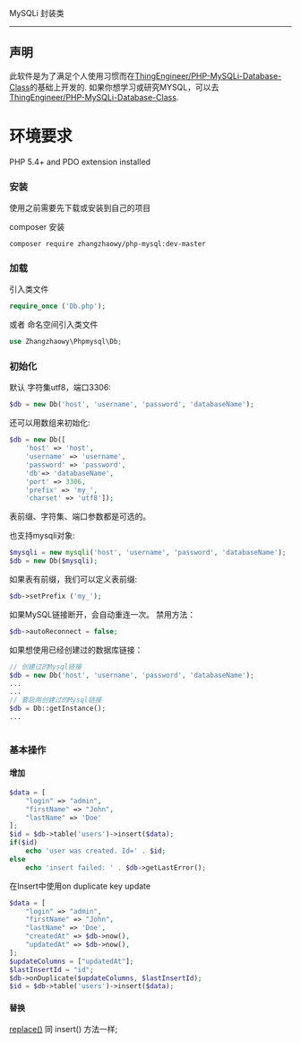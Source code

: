 MySQLi 封装类
<hr>

## 声明

此软件是为了满足个人使用习惯而在[ThingEngineer/PHP-MySQLi-Database-Class](https://github.com/ThingEngineer/PHP-MySQLi-Database-Class)的基础上开发的. 如果你想学习或研究MYSQL，可以去[ThingEngineer/PHP-MySQLi-Database-Class](https://github.com/ThingEngineer/PHP-MySQLi-Database-Class).

# 环境要求
PHP 5.4+ and PDO extension installed

### 安装
使用之前需要先下载或安装到自己的项目

composer 安装
```
composer require zhangzhaowy/php-mysql:dev-master
```

### 加载

引入类文件
```php
require_once ('Db.php');
```
或者
命名空间引入类文件
```php
use Zhangzhaowy\Phpmysql\Db;
```

### 初始化
默认 字符集utf8，端口3306:
```php
$db = new Db('host', 'username', 'password', 'databaseName');
```

还可以用数组来初始化:
```php
$db = new Db([
    'host' => 'host',
    'username' => 'username', 
    'password' => 'password',
    'db'=> 'databaseName',
    'port' => 3306,
    'prefix' => 'my_',
    'charset' => 'utf8']);
```
表前缀、字符集、端口参数都是可选的。

也支持mysqli对象:
```php
$mysqli = new mysqli('host', 'username', 'password', 'databaseName');
$db = new Db($mysqli);
```

如果表有前缀，我们可以定义表前缀:
```php
$db->setPrefix ('my_');
```

如果MySQL链接断开，会自动重连一次。
禁用方法：
```php
$db->autoReconnect = false;
```

如果想使用已经创建过的数据库链接：
```php
// 创建过的Mysql链接
$db = new Db('host', 'username', 'password', 'databaseName');
...
...
// 要启用创建过的Mysql链接
$db = Db::getInstance();
...
    
```

### 基本操作

#### 增加
```php
$data = [
    "login" => "admin",
    "firstName" => "John",
    "lastName" => 'Doe'
];
$id = $db->table('users')->insert($data);
if($id)
    echo 'user was created. Id=' . $id;
else
    echo 'insert failed: ' . $db->getLastError();
```

在Insert中使用on duplicate key update
```php
$data = [
    "login" => "admin",
    "firstName" => "John",
    "lastName" => 'Doe',
    "createdAt" => $db->now(),
    "updatedAt" => $db->now(),
];
$updateColumns = ["updatedAt"];
$lastInsertId = "id";
$db->onDuplicate($updateColumns, $lastInsertId);
$id = $db->table('users')->insert($data);
```

#### 替换
<a href='https://dev.mysql.com/doc/refman/5.0/en/replace.html'>replace()</a> 同 insert() 方法一样;